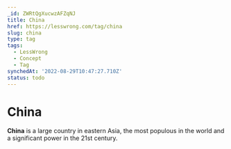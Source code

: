 ```yaml
---
_id: ZWRtQgXucwzAFZqNJ
title: China
href: https://lesswrong.com/tag/china
slug: china
type: tag
tags:
  - LessWrong
  - Concept
  - Tag
synchedAt: '2022-08-29T10:47:27.710Z'
status: todo
---
```


# China

**China** is a large country in eastern Asia, the most populous in the world and a significant power in the 21st century.
